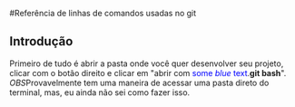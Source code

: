 #Referência de linhas de comandos usadas no git

## Introdução 

Primeiro de tudo é abrir a pasta onde você quer desenvolver seu projeto, clicar com o botão direito e clicar em "abrir com <span style="color:blue">some *blue* text</span>.**git bash**". 
*OBS*Provavelmente tem uma maneira de acessar uma pasta direto do terminal, mas, eu ainda não sei como fazer isso.
